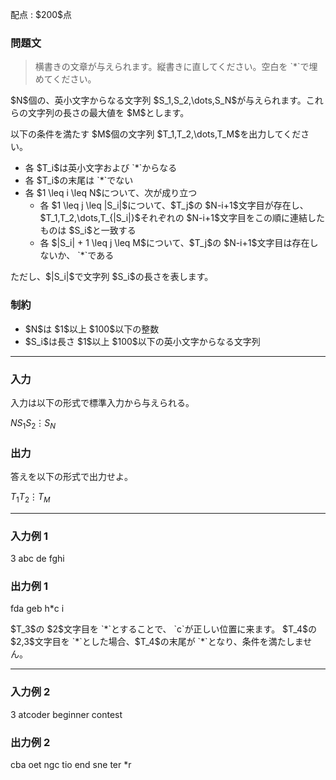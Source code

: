 
<div>

<span>

<span>

<p>
配点 : $200$点
</p>

<div>

<section>

### **問題文**

<blockquote>

<p>
横書きの文章が与えられます。縦書きに直してください。空白を `*`で埋めてください。
</p>

</blockquote>

<p>
$N$個の、英小文字からなる文字列 $S_1,S_2,\dots,S_N$が与えられます。これらの文字列の長さの最大値を $M$とします。
</p>

<p>
以下の条件を満たす $M$個の文字列 $T_1,T_2,\dots,T_M$を出力してください。
</p>

<ul>

<li>
各 $T_i$は英小文字および `*`からなる
</li>

<li>
各 $T_i$の末尾は `*`でない
</li>

<li>
各 $1 \leq i \leq N$について、次が成り立つ
<ul>

<li>
各 $1 \leq j \leq |S_i|$について、$T_j$の $N-i+1$文字目が存在し、$T_1,T_2,\dots,T_{|S_i|}$それぞれの $N-i+1$文字目をこの順に連結したものは $S_i$と一致する
</li>

<li>
各 $|S_i| + 1 \leq j \leq M$について、$T_j$の $N-i+1$文字目は存在しないか、 `*`である
</li>

</ul>

</li>

</ul>

<p>
ただし、$|S_i|$で文字列 $S_i$の長さを表します。
</p>

</section>

</div>

<div>

<section>

### **制約**

<ul>

<li>
$N$は $1$以上 $100$以下の整数
</li>

<li>
$S_i$は長さ $1$以上 $100$以下の英小文字からなる文字列
</li>

</ul>

</section>

</div>

---

<div>

<div>

<section>

### **入力**

<p>
入力は以下の形式で標準入力から与えられる。
</p>

<div>

$N$$S_1$$S_2$$\vdots$$S_N$
</div>

</section>

</div>

<div>

<section>

### **出力**

<p>
答えを以下の形式で出力せよ。
</p>

<div>

$T_1$$T_2$$\vdots$$T_M$
</div>

</section>

</div>

</div>

---

<div>

<section>

### **入力例 1**

<div>

3
abc
de
fghi

</div>

</section>

</div>

<div>

<section>

### **出力例 1**

<div>

fda
geb
h*c
i

</div>

<p>
$T_3$の $2$文字目を `*`とすることで、 `c`が正しい位置に来ます。
$T_4$の $2,3$文字目を `*`とした場合、$T_4$の末尾が `*`となり、条件を満たしません。
</p>

</section>

</div>

---

<div>

<section>

### **入力例 2**

<div>

3
atcoder
beginner
contest

</div>

</section>

</div>

<div>

<section>

### **出力例 2**

<div>

cba
oet
ngc
tio
end
sne
ter
*r

</div>

</section>

</div>

</span>

</span>

</div>

